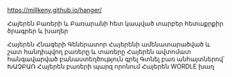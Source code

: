 https://millkeny.github.io/hanger/

Հայերեն Բառերի և Բառարանի հետ կապված տարբեր հետաքրքիր ծրագրեր և խաղեր

Հայերեն Հնագերի Գեներատոր
Հայերենի ամենատարածված և շատ հանդիպվող բառերը և տառերը
Հայերեն ավտոմատ հանգավարված բանաստեղծություն գրել
Գտնել բառ անհայտներով՝ ԽԱՉԲԱՌ
Հայերեն բառերի պարզ որոնում
Հայերեն WORDLE խաղ
